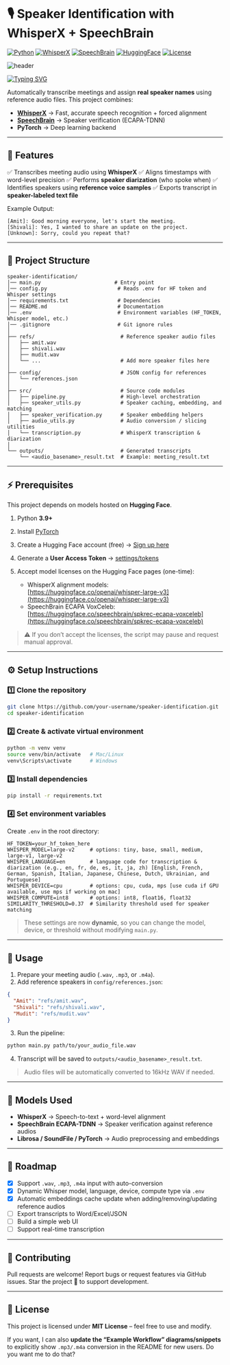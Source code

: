 
# 🎙️ Speaker Identification with WhisperX + SpeechBrain

[![Python](https://img.shields.io/badge/Python-3.9%2B-blue?logo=python\&logoColor=white)](https://www.python.org/)
[![WhisperX](https://img.shields.io/badge/WhisperX-Transcription-orange?logo=openai\&logoColor=white)](https://github.com/m-bain/whisperx)
[![SpeechBrain](https://img.shields.io/badge/SpeechBrain-Speaker%20Verification-green)](https://huggingface.co/speechbrain/spkrec-ecapa-voxceleb)
[![HuggingFace](https://img.shields.io/badge/Models-HuggingFace-yellow?logo=huggingface\&logoColor=white)](https://huggingface.co)
[![License](https://img.shields.io/badge/License-MIT-lightgrey)](LICENSE)

![header](https://capsule-render.vercel.app/api?type=waving\&color=gradient\&height=200\&section=header\&text=Meeting+Transcriber\&fontSize=40\&fontAlignY=35\&desc=WhisperX+%2B+SpeechBrain\&descAlignY=55\&animation=fadeIn)

[![Typing SVG](https://readme-typing-svg.herokuapp.com?font=Fira+Code\&duration=3000\&pause=1000\&color=F77D26\&center=true\&vCenter=true\&width=435\&lines=🎙️+Meeting+Transcription;👥+Speaker+Diarization;🗣️+Custom+Speaker+Labels)](https://git.io/typing-svg)

Automatically transcribe meetings and assign **real speaker names** using reference audio files.
This project combines:

* **[WhisperX](https://github.com/m-bain/whisperX)** → Fast, accurate speech recognition + forced alignment
* **[SpeechBrain](https://speechbrain.github.io/)** → Speaker verification (ECAPA-TDNN)
* **PyTorch** → Deep learning backend

---

## 🚀 Features

✅ Transcribes meeting audio using **WhisperX**
✅ Aligns timestamps with word-level precision
✅ Performs **speaker diarization** (who spoke when)
✅ Identifies speakers using **reference voice samples**
✅ Exports transcript in **speaker-labeled text file**

Example Output:

```
[Amit]: Good morning everyone, let's start the meeting.  
[Shivali]: Yes, I wanted to share an update on the project.  
[Unknown]: Sorry, could you repeat that?  
```

---

## 📂 Project Structure

```
speaker-identification/
│── main.py                        # Entry point
│── config.py                       # Reads .env for HF token and Whisper settings
│── requirements.txt                # Dependencies
│── README.md                       # Documentation
│── .env                            # Environment variables (HF_TOKEN, Whisper model, etc.)
│── .gitignore                      # Git ignore rules
│
├── refs/                            # Reference speaker audio files
│   ├── amit.wav
│   ├── shivali.wav
│   ├── mudit.wav
│   └── ...                          # Add more speaker files here
│
├── config/                          # JSON config for references
│   └── references.json
│
├── src/                             # Source code modules
│   ├── pipeline.py                  # High-level orchestration
│   ├── speaker_utils.py             # Speaker caching, embedding, and matching
│   ├── speaker_verification.py      # Speaker embedding helpers
│   ├── audio_utils.py               # Audio conversion / slicing utilities
│   └── transcription.py             # WhisperX transcription & diarization
│
└── outputs/                         # Generated transcripts
    └── <audio_basename>_result.txt  # Example: meeting_result.txt
```

---

## ⚡ Prerequisites

This project depends on models hosted on **Hugging Face**.

1. Python **3.9+**
2. Install [PyTorch](https://pytorch.org/get-started/locally/)
3. Create a Hugging Face account (free) → [Sign up here](https://huggingface.co/join)
4. Generate a **User Access Token** → [settings/tokens](https://huggingface.co/settings/tokens)
5. Accept model licenses on the Hugging Face pages (one-time):

   * WhisperX alignment models: [https://huggingface.co/openai/whisper-large-v3](https://huggingface.co/openai/whisper-large-v3)
   * SpeechBrain ECAPA VoxCeleb: [https://huggingface.co/speechbrain/spkrec-ecapa-voxceleb](https://huggingface.co/speechbrain/spkrec-ecapa-voxceleb)

> ⚠️ If you don’t accept the licenses, the script may pause and request manual approval.

---

## ⚙️ Setup Instructions

### 1️⃣ Clone the repository

```bash
git clone https://github.com/your-username/speaker-identification.git
cd speaker-identification
```

### 2️⃣ Create & activate virtual environment

```bash
python -m venv venv
source venv/bin/activate   # Mac/Linux
venv\Scripts\activate      # Windows
```

### 3️⃣ Install dependencies

```bash
pip install -r requirements.txt
```

### 4️⃣ Set environment variables

Create `.env` in the root directory:

```env
HF_TOKEN=your_hf_token_here
WHISPER_MODEL=large-v2     # options: tiny, base, small, medium, large-v1, large-v2
WHISPER_LANGUAGE=en        # language code for transcription & diarization (e.g., en, fr, de, es, it, ja, zh) [English, French, German, Spanish, Italian, Japanese, Chinese, Dutch, Ukrainian, and Portuguese]
WHISPER_DEVICE=cpu         # options: cpu, cuda, mps [use cuda if GPU available, use mps if working on mac]
WHISPER_COMPUTE=int8       # options: int8, float16, float32
SIMILARITY_THRESHOLD=0.37  # Similarity threshold used for speaker matching
```

> These settings are now **dynamic**, so you can change the model, device, or threshold without modifying `main.py`.

---

## 🎤 Usage

1. Prepare your meeting audio (`.wav`, `.mp3`, or `.m4a`).
2. Add reference speakers in `config/references.json`:

```json
{
  "Amit": "refs/amit.wav",
  "Shivali": "refs/shivali.wav",
  "Mudit": "refs/mudit.wav"
}
```

3. Run the pipeline:

```bash
python main.py path/to/your_audio_file.wav
```

4. Transcript will be saved to `outputs/<audio_basename>_result.txt`.

> Audio files will be automatically converted to 16kHz WAV if needed.

---

## 🧠 Models Used

* **WhisperX** → Speech-to-text + word-level alignment
* **SpeechBrain ECAPA-TDNN** → Speaker verification against reference audios
* **Librosa / SoundFile / PyTorch** → Audio preprocessing and embeddings

---

## 🚧 Roadmap

* [x] Support `.wav`, `.mp3`, `.m4a` input with auto-conversion
* [x] Dynamic Whisper model, language, device, compute type via `.env`
* [x] Automatic embeddings cache update when adding/removing/updating reference audios
* [ ] Export transcripts to Word/Excel/JSON
* [ ] Build a simple web UI
* [ ] Support real-time transcription

---

## 🤝 Contributing

Pull requests are welcome!
Report bugs or request features via GitHub issues.
Star the project 🌟 to support development.

---

## 📜 License

This project is licensed under **MIT License** – feel free to use and modify.


If you want, I can also **update the “Example Workflow” diagrams/snippets** to explicitly show `.mp3/.m4a` conversion in the README for new users. Do you want me to do that?
